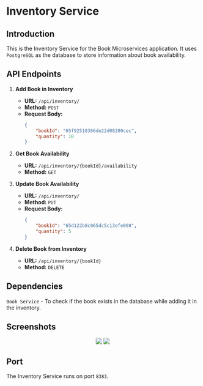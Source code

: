 # Inventory Service

## Introduction
This is the Inventory Service for the Book Microservices application. It uses `PostgreSQL` as the database to store information about book availability.

## API Endpoints
1. **Add Book in Inventory**
    - **URL:** `/api/inventory/`
    - **Method:** `POST`
    - **Request Body:**
        ```json
        {
            "bookId": "65f92518366de22d08200cec",
            "quantity": 10
        }
        ```
2. **Get Book Availability**
    - **URL:** `/api/inventory/{bookId}/availability`
    - **Method:** `GET`

3. **Update Book Availability**
    - **URL:** `/api/inventory/`
    - **Method:** `PUT`
    - **Request Body:**
        ```json
        {
            "bookId": "65d122b8c065dc5c13efe008",
            "quantity": 5
        }
        ```
4. **Delete Book from Inventory**
    - **URL:** `/api/inventory/{bookId}`
    - **Method:** `DELETE`

## Dependencies
`Book Service` - To check if the book exists in the database while adding it in the inventory.

## Screenshots
<p align="center">
<img src="https://i.ibb.co/JyK6SVY/inventory-book.png">
<img src="https://i.ibb.co/68SL65b/availability.png">
</p>

## Port
The Inventory Service runs on port `8383`.